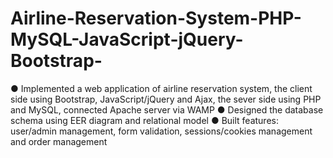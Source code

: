 # Airline-Reservation-System-PHP-MySQL-JavaScript-jQuery-Bootstrap-
● Implemented a web application of airline reservation system, the client side using Bootstrap, JavaScript/jQuery and Ajax, the sever side using PHP and MySQL, connected Apache server via WAMP  ● Designed the database schema using EER diagram and relational model  ● Built features: user/admin management, form validation, sessions/cookies management and order management
